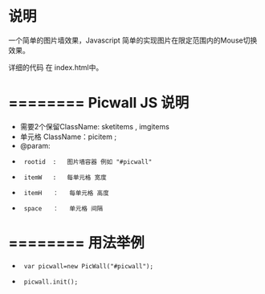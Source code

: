 说明
=======
一个简单的图片墙效果，Javascript 简单的实现图片在限定范围内的Mouse切换效果。

详细的代码 在 index.html中。

========
Picwall JS 说明
========

 *	需要2个保留ClassName: sketitems , imgitems
 *	单元格 ClassName：picitem ;
 *	@param:
 *		rootid	: 	图片墙容器 例如 "#picwall"
 *		itemW	: 	每单元格 宽度
 *		itemH	： 	每单元格 高度
 *		space 	： 	单元格 间隔

========
 用法举例
========
 *		var picwall=new PicWall("#picwall");
 *		picwall.init();
